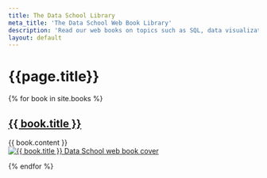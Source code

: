 ```yaml
---
title: The Data School Library
meta_title: 'The Data School Web Book Library'
description: 'Read our web books on topics such as SQL, data visualization, and dashboard design.'
layout: default
---
```

<h1 class="title centered mb-5">{{page.title}}</h1>
{% for book in site.books %}

<div class="row mb-5">
  <div class="col-sm-8">
    <a href="{{ book.url }}" class="book-info">
      <h2 class="mt-0">{{ book.title }} <i class="fas fa-arrow-right"></i></h2>
    </a>
    {{ book.content }}
  </div>
  <div class="col-sm-4 book-cover">
    <a href="{{ book.url }}" class="hover-link">
      <img class="hover-img" src="{{ book.cover_image }}" alt="{{ book.title }} Data School web book cover" title="Read the {{ book.title }} web book">
    </a>
  </div>
</div>

{% endfor %}
